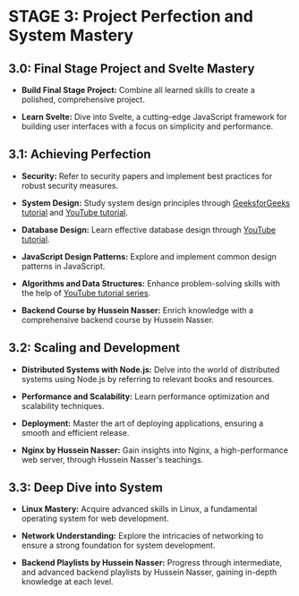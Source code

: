 # STAGE 3: Project Perfection and System Mastery

## 3.0: Final Stage Project and Svelte Mastery

- **Build Final Stage Project:** Combine all learned skills to create a polished, comprehensive project.
  
- **Learn Svelte:** Dive into Svelte, a cutting-edge JavaScript framework for building user interfaces with a focus on simplicity and performance.

## 3.1: Achieving Perfection

- **Security:** Refer to security papers and implement best practices for robust security measures.
  
- **System Design:** Study system design principles through [GeeksforGeeks tutorial](https://www.geeksforgeeks.org/system-design-tutorial/) and [YouTube tutorial](https://www.youtube.com/watch?v=i53Gi_K3o7I&pp=ygUUc3lzdGVtIGRlc2lnbiBjb3Vyc2U%3D).

- **Database Design:** Learn effective database design through [YouTube tutorial](https://www.youtube.com/watch?v=ztHopE5Wnpc&t=9584s&pp=ygUWZGF0YWJhc2UgZGVzaWduIGNvdXJzZQ%3D%3D).

- **JavaScript Design Patterns:** Explore and implement common design patterns in JavaScript.

- **Algorithms and Data Structures:** Enhance problem-solving skills with the help of [YouTube tutorial series](https://www.youtube.com/watch?v=coqQwbDezUA&list=PLC3y8-rFHvwjPxNAKvZpdnsr41E0fCMMP).

- **Backend Course by Hussein Nasser:** Enrich knowledge with a comprehensive backend course by Hussein Nasser.

## 3.2: Scaling and Development

- **Distributed Systems with Node.js:** Delve into the world of distributed systems using Node.js by referring to relevant books and resources.

- **Performance and Scalability:** Learn performance optimization and scalability techniques.

- **Deployment:** Master the art of deploying applications, ensuring a smooth and efficient release.

- **Nginx by Hussein Nasser:** Gain insights into Nginx, a high-performance web server, through Hussein Nasser's teachings.

## 3.3: Deep Dive into System

- **Linux Mastery:** Acquire advanced skills in Linux, a fundamental operating system for web development.

- **Network Understanding:** Explore the intricacies of networking to ensure a strong foundation for system development.

- **Backend Playlists by Hussein Nasser:** Progress through intermediate, and advanced backend playlists by Hussein Nasser, gaining in-depth knowledge at each level.
